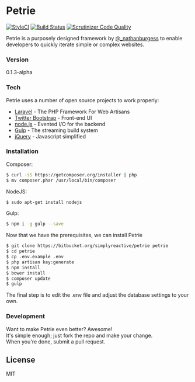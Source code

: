 Petrie
======

[![StyleCI](https://styleci.io/repos/36135933/shield)](https://styleci.io/repos/36135933)
[![Build Status](https://travis-ci.org/SimplyReactive/petrie.svg?branch=master)](https://travis-ci.org/SimplyReactive/petrie)
[![Scrutinizer Code Quality](https://scrutinizer-ci.com/g/SimplyReactive/petrie/badges/quality-score.png?b=master)](https://scrutinizer-ci.com/g/SimplyReactive/petrie/?branch=master)

Petrie is a purposely designed framework by [@_nathanburgess] to enable developers to quickly iterate simple or complex websites.

### Version
0.1.3-alpha

### Tech

Petrie uses a number of open source projects to work properly:

* [Laravel] - The PHP Framework For Web Artisans
* [Twitter Bootstrap] - Front-end UI
* [node.js] - Evented I/O for the backend
* [Gulp] - The streaming build system
* [jQuery] - Javascript simplified

### Installation
Composer:
```sh
$ curl -sS https://getcomposer.org/installer | php
$ mv composer.phar /usr/local/bin/composer
```
NodeJS:
```sh
$ sudo apt-get install nodejs
```
Gulp:
```sh
$ npm i -g gulp --save
```

Now that we have the prerequisites, we can install Petrie
```sh
$ git clone https://bitbucket.org/simplyreactive/petrie petrie
$ cd petrie
$ cp .env.example .env
$ php artisan key:generate
$ npm install
$ bower install
$ composer update
$ gulp
```
The final step is to edit the .env file and adjust the database settings to your own.

### Development

Want to make Petrie even better? Awesome!  
It's simple enough; just fork the repo and make your change.  
When you're done, submit a pull request.

License
----
MIT



[Laravel]:http://laravel.com/docs/5.0
[Twitter Bootstrap]:http://twitter.github.com/bootstrap/
[node.js]:http://nodejs.org
[jQuery]:http://jquery.com
[Gulp]:http://gulpjs.com
[@_nathanburgess]:https://twitter.com/_nathanburgess